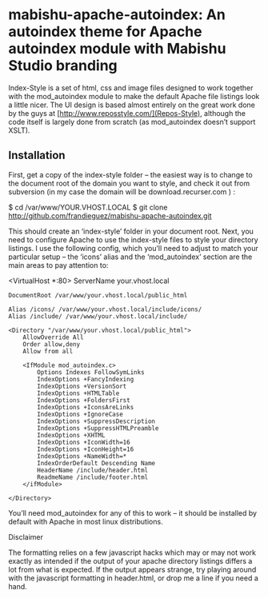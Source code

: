 # mabishu-apache-autoindex: An autoindex theme for Apache autoindex module with Mabishu Studio branding 

Index-Style is a set of html, css and image files designed to work together with
the mod_autoindex module to make the default Apache file listings look a little
nicer. The UI design is based almost entirely on the great work done by the guys
at [http://www.reposstyle.com/](Repos-Style), although the code itself is largely
done from scratch (as mod_autoindex doesn’t support XSLT).

## Installation

First, get a copy of the index-style folder – the easiest way is to change to
the document root of the domain you want to style, and check it out from
subversion (in my case the domain will be download.recurser.com ) :

 $ cd /var/www/YOUR.VHOST.LOCAL
 $ git clone http://github.com/frandieguez/mabishu-apache-autoindex.git

This should create an ‘index-style’ folder in your document root. Next, you
need to configure Apache to use the index-style files to style your directory
listings. I use the following config, which you’ll need to adjust to match your
particular setup – the ‘icons’ alias and the ‘mod_autoindex’ section are the 
main areas to pay attention to:

 <VirtualHost *:80>
    ServerName your.vhost.local

    DocumentRoot /var/www/your.vhost.local/public_html

    Alias /icons/ /var/www/your.vhost.local/include/icons/
	Alias /include/ /var/www/your.vhost.local/include/
	
    <Directory "/var/www/your.vhost.local/public_html">
        AllowOverride All
        Order allow,deny
        Allow from all
 
        <IfModule mod_autoindex.c>
            Options Indexes FollowSymLinks
            IndexOptions +FancyIndexing 
            IndexOptions +VersionSort 
            IndexOptions +HTMLTable 
            IndexOptions +FoldersFirst 
            IndexOptions +IconsAreLinks 
            IndexOptions +IgnoreCase 
            IndexOptions +SuppressDescription 
            IndexOptions +SuppressHTMLPreamble 
            IndexOptions +XHTML 
            IndexOptions +IconWidth=16 
            IndexOptions +IconHeight=16 
            IndexOptions +NameWidth=*
            IndexOrderDefault Descending Name
            HeaderName /include/header.html
            ReadmeName /include/footer.html
        </ifModule>
 
    </Directory>
 </VirtualHost>

You’ll need mod_autoindex for any of this to work – it should be installed by 
default with Apache in most linux distributions.

Disclaimer

The formatting relies on a few javascript hacks which may or may not work exactly
as intended if the output of your apache directory listings differs a lot from
what is expected. If the output appears strange, try playing around with the 
javascript formatting in header.html, or drop me a line if you need a hand.
